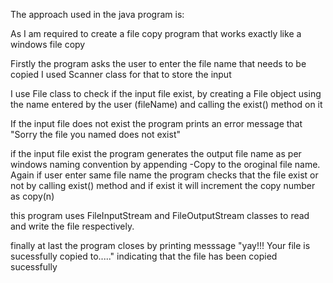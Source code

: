 The approach used in the java program is:

As I am required to create a file copy program that works exactly like a windows file copy

Firstly the program asks the user to enter the file name that needs to be copied
I used Scanner class for that to store the input

I use File class to check if the input file exist, by creating a File object using the name entered by the user (fileName) and calling the exist() method on it

If the input file does not exist the program prints an error message that "Sorry the file you named does not exist"

if the input file exist the program generates the output file name as per windows naming convention by appending -Copy to the oroginal file name.
Again if user enter same file name the program checks that the file exist or not by calling exist() method and if exist it will increment the copy number as copy(n)

this program uses FileInputStream and FileOutputStream classes to read and write the file respectively.

finally at last the program closes by printing messsage "yay!!! Your file is sucessfully copied to....." indicating that the file has been copied sucessfully
